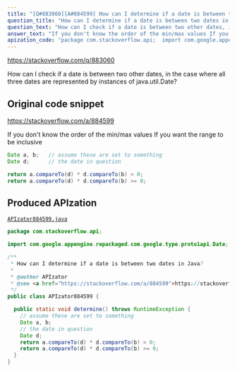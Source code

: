 ```yaml
---
title: "[Q#883060][A#884599] How can I determine if a date is between two dates in Java?"
question_title: "How can I determine if a date is between two dates in Java?"
question_text: "How can I check if a date is between two other dates, in the case where all three dates are represented by instances of java.util.Date?"
answer_text: "If you don't know the order of the min/max values If you want the range to be inclusive"
apization_code: "package com.stackoverflow.api;  import com.google.appengine.repackaged.com.google.type.proto1api.Date;  /**  * How can I determine if a date is between two dates in Java?  *  * @author APIzator  * @see <a href=\"https://stackoverflow.com/a/884599\">https://stackoverflow.com/a/884599</a>  */ public class APIzator884599 {    public static void determine() throws RuntimeException {     // assume these are set to something     Date a, b;     // the date in question     Date d;     return a.compareTo(d) * d.compareTo(b) > 0;     return a.compareTo(d) * d.compareTo(b) >= 0;   } }"
---
```


https://stackoverflow.com/q/883060

How can I check if a date is between two other dates, in the case where all three dates are represented by instances of java.util.Date?



## Original code snippet

https://stackoverflow.com/a/884599

If you don&#x27;t know the order of the min/max values
If you want the range to be inclusive

```java
Date a, b;   // assume these are set to something
Date d;      // the date in question

return a.compareTo(d) * d.compareTo(b) > 0;
return a.compareTo(d) * d.compareTo(b) >= 0;
```

## Produced APIzation

[`APIzator884599.java`](https://github.com/pasqualesalza/apization-temp-data/raw/master/apizations/java/APIzator884599.java)

```java
package com.stackoverflow.api;

import com.google.appengine.repackaged.com.google.type.proto1api.Date;

/**
 * How can I determine if a date is between two dates in Java?
 *
 * @author APIzator
 * @see <a href="https://stackoverflow.com/a/884599">https://stackoverflow.com/a/884599</a>
 */
public class APIzator884599 {

  public static void determine() throws RuntimeException {
    // assume these are set to something
    Date a, b;
    // the date in question
    Date d;
    return a.compareTo(d) * d.compareTo(b) > 0;
    return a.compareTo(d) * d.compareTo(b) >= 0;
  }
}

```